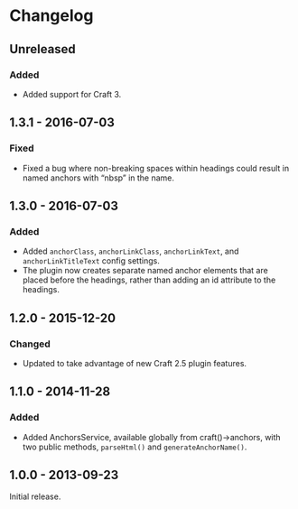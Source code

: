 Changelog
=========

## Unreleased

### Added
- Added support for Craft 3.

## 1.3.1 - 2016-07-03

### Fixed
- Fixed a bug where non-breaking spaces within headings could result in named anchors with “nbsp” in the name.

## 1.3.0 - 2016-07-03

### Added
- Added `anchorClass`, `anchorLinkClass`, `anchorLinkText`, and `anchorLinkTitleText` config settings.
- The plugin now creates separate named anchor elements that are placed before the headings, rather than adding an id attribute to the headings.

## 1.2.0 - 2015-12-20

### Changed
- Updated to take advantage of new Craft 2.5 plugin features.

## 1.1.0 - 2014-11-28

### Added
- Added AnchorsService, available globally from craft()->anchors, with two public methods, `parseHtml()` and  `generateAnchorName()`.

## 1.0.0 - 2013-09-23

Initial release.
